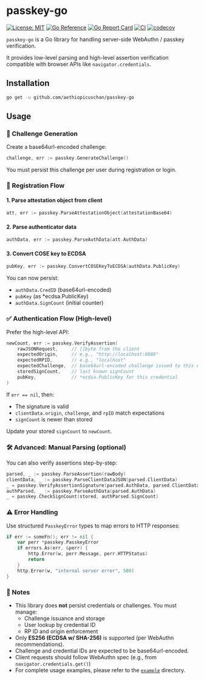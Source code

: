 # passkey-go

[![License: MIT](https://img.shields.io/badge/License-MIT-brightgreen?style=flat-square)](/LICENSE)
[![Go Reference](https://pkg.go.dev/badge/github.com/aethiopicuschan/passkey-go.svg)](https://pkg.go.dev/github.com/aethiopicuschan/passkey-go)
[![Go Report Card](https://goreportcard.com/badge/github.com/aethiopicuschan/passkey-go)](https://goreportcard.com/report/github.com/aethiopicuschan/passkey-go)
[![CI](https://github.com/aethiopicuschan/passkey-go/actions/workflows/ci.yaml/badge.svg)](https://github.com/aethiopicuschan/passkey-go/actions/workflows/ci.yaml)
[![codecov](https://codecov.io/gh/aethiopicuschan/passkey-go/graph/badge.svg?token=6A4Y75PXH5)](https://codecov.io/gh/aethiopicuschan/passkey-go)

`passkey-go` is a Go library for handling server-side WebAuthn / passkey verification.

It provides low-level parsing and high-level assertion verification compatible with browser APIs like `navigator.credentials`.

## Installation

```sh
go get -u github.com/aethiopicuschan/passkey-go
```

## Usage

### 📌 Challenge Generation

Create a base64url-encoded challenge:

```go
challenge, err := passkey.GenerateChallenge()
```

You must persist this challenge per user during registration or login.

### 🏁 Registration Flow

#### 1. Parse attestation object from client

```go
att, err := passkey.ParseAttestationObject(attestationBase64)
```

#### 2. Parse authenticator data

```go
authData, err := passkey.ParseAuthData(att.AuthData)
```

#### 3. Convert COSE key to ECDSA

```go
pubKey, err := passkey.ConvertCOSEKeyToECDSA(authData.PublicKey)
```

You can now persist:

- `authData.CredID` (base64url-encoded)
- `pubKey` (as \*ecdsa.PublicKey)
- `authData.SignCount` (initial counter)

### ✅ Authentication Flow (High-level)

Prefer the high-level API:

```go
newCount, err := passkey.VerifyAssertion(
    rawJSONRequest,     // []byte from the client
    expectedOrigin,     // e.g., "http://localhost:8080"
    expectedRPID,       // e.g., "localhost"
    expectedChallenge,  // base64url-encoded challenge issued to this user
    storedSignCount,    // last known signCount
    pubKey,             // *ecdsa.PublicKey for this credential
)
```

If `err == nil`, then:

- The signature is valid
- `clientData.origin`, `challenge`, and `rpID` match expectations
- `signCount` is newer than stored

Update your stored `signCount` to `newCount`.

### 🛠️ Advanced: Manual Parsing (optional)

You can also verify assertions step-by-step:

```go
parsed, _ := passkey.ParseAssertion(rawBody)
clientData, _ := passkey.ParseClientDataJSON(parsed.ClientData)
_ = passkey.VerifyAssertionSignature(parsed.AuthData, parsed.ClientData, parsed.Signature, pubKey)
authParsed, _ := passkey.ParseAuthData(parsed.AuthData)
_ = passkey.CheckSignCount(stored, authParsed.SignCount)
```

### ⚠️ Error Handling

Use structured `PasskeyError` types to map errors to HTTP responses:

```go
if err := someFn(); err != nil {
	var perr *passkey.PasskeyError
	if errors.As(err, &perr) {
		http.Error(w, perr.Message, perr.HTTPStatus)
		return
	}
	http.Error(w, "internal server error", 500)
}
```

### 📎 Notes

- This library does **not** persist credentials or challenges. You must manage:
  - Challenge issuance and storage
  - User lookup by credential ID
  - RP ID and origin enforcement
- Only **ES256 (ECDSA w/ SHA-256)** is supported (per WebAuthn recommendations).
- Challenge and credential IDs are expected to be base64url-encoded.
- Client requests should follow WebAuthn spec (e.g., from `navigator.credentials.get()`)
- For complete usage examples, please refer to the [`example`](./example) directory.
